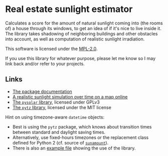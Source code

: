 # Real estate sunlight estimator #

Calculates a score for the amount of natural sunlight coming into (the rooms of) a house through its windows, to get an idea of if it's nice to live inside it.
The library takes shadowing of neighboring buildings and other obstacles into account, as well as computation of realistic sunlight irradiation.

This software is licensed under the [MPL-2.0](https://github.com/ArneBachmann/realestate-sunamount/blob/master/LICENSE).

If you use this library for whatever purpose, please let me know so I may link back and/or refer to your projects.


## Links ##
- [The package documentation](./sunamount.md)
- [A realistic sunlight simulation over time on a map online](https://www.sonnenverlauf.de/#/53.468,9.8129,11/2017.08.22/18:47/1/0)
- [The `pysolar` library](http://pysolar.org), licensed under GPLv3
- [The `pytz` library](http://pytz.sourceforge.net), licensed under the MIT license

Hint on using timezone-aware `datetime` objects:
- Best is using the `pytz` package, which knows about transition times between standard and daylight saving times.
- Alternatively, use fixed-hours timezones or the replacement class defined for Python 2 (cf. source of [`sunamount`](./sunamount.coco)).
- There is also an [example file](./example.coco) showing the use of the library.
